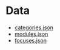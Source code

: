# Data
- [categories.json](/data/categories.json)
- [modules.json](/data/modules.json)
- [focuses.json](/data/focuses.json)
